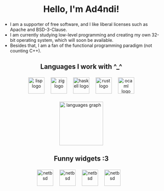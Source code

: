 <h1 align="center">Hello, I'm Ad4ndi!</h1>

###

<ul>
  <li>I am a supporter of free software, and I like liberal licenses such as Apache and BSD-3-Clause.</li>
  <li>I am currently studying low-level programming and creating my own 32-bit operating system, which will soon be available.</li>
  <li>Besides that, I am a fan of the functional programming paradigm (not counting C++).</li>
</ul>

###

<h2 align="center">Languages I work with ^_^</h2>

###

<div align="center">
  <img src="https://upload.wikimedia.org/wikipedia/commons/thumb/4/48/Lisp_logo.svg/120px-Lisp_logo.svg.png" height="52" alt="lisp logo"  />
  <img width="12" />
  <img src="https://cdn.jsdelivr.net/gh/devicons/devicon/icons/zig/zig-original.svg" height="52" alt="zig logo"  />
  <img width="12" />
  <img src="https://cdn.jsdelivr.net/gh/devicons/devicon/icons/haskell/haskell-original.svg" height="52" alt="haskell logo"  />
  <img width="12" />
  <img src="https://cdn.jsdelivr.net/gh/devicons/devicon/icons/rust/rust-original.svg" height="52" alt="rust logo"  />
  <img width="12" />
  <img src="https://cdn.jsdelivr.net/gh/devicons/devicon/icons/ocaml/ocaml-original.svg" height="52" alt="ocaml logo"  />
</div>

###

<div align="center">
  <img src="https://github-readme-stats.vercel.app/api/top-langs?username=Ad4ndi&locale=en&hide_title=true&layout=compact&card_width=320&langs_count=6&theme=onedark&hide_border=true&order=2" height="140" alt="languages graph"  />
</div>

###

<h2 align="center">Funny widgets :3</h2>

###

<div align="center">
  <img src="https://petercon.freeshell.org/images/powered-by-NetBSD.png" height="52" alt="netbsd"  />
  <img width="12" />
  <img src="https://www.netbsd.org/images/logos/netbsd_powered.gif" height="52" alt="netbsd"  />
  <img width="12" />
  <img src="http://www.slackware.com/~msimons/slackware/grfx/shared/simplepwrSW.gif" height="52" alt="netbsd"  />
  <img width="12" />
  <img src="https://www.freebsd.org/gifs/power-button.gif" height="52" alt="netbsd"  />
  <img width="12" />
</div>

###
